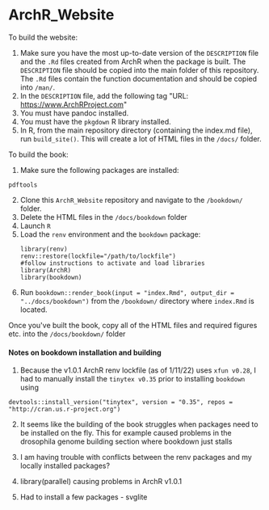 # ArchR_Website

To build the website:

1. Make sure you have the most up-to-date version of the `DESCRIPTION` file and the `.Rd` files created from ArchR when the package is built. The `DESCRIPTION` file should be copied into the main folder of this repository. The `.Rd` files contain the function documentation and should be copied into `/man/`.
2. In the `DESCRIPTION` file, add the following tag "URL: https://www.ArchRProject.com"
3. You must have pandoc installed.
4. You must have the `pkgdown` R library installed.
5. In R, from the main repository directory (containing the index.md file), run `build_site()`. This will create a lot of HTML files in the `/docs/` folder.


To build the book:
1. Make sure the following packages are installed:
```
pdftools
```
2. Clone this `ArchR_Website` repository and navigate to the `/bookdown/` folder.
2. Delete the HTML files in the `/docs/bookdown` folder
3. Launch `R`
4. Load the `renv` environment and the `bookdown` package:
	```
	library(renv)
	renv::restore(lockfile="/path/to/lockfile")
	#follow instructions to activate and load libraries
	library(ArchR)
	library(bookdown)
	```
5. Run `bookdown::render_book(input = "index.Rmd", output_dir = "../docs/bookdown")` from the `/bookdown/` directory where `index.Rmd` is located.

Once you've built the book, copy all of the HTML files and required figures etc. into the `/docs/bookdown/` folder

#### Notes on bookdown installation and building

1. Because the v1.0.1 ArchR renv lockfile (as of 1/11/22) uses `xfun v0.28`, I had to manually install the `tinytex v0.35` prior to installing `bookdown` using
```
devtools::install_version("tinytex", version = "0.35", repos = "http://cran.us.r-project.org")
```

2. It seems like the building of the book struggles when packages need to be installed on the fly. This for example caused problems in the drosophila genome building section where bookdown just stalls

3. I am having trouble with conflicts between the renv packages and my locally installed packages?

4. library(parallel) causing problems in ArchR v1.0.1

5. Had to install a few packages - svglite